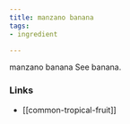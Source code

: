 ```yaml
---
title: manzano banana
tags:
- ingredient

---
```

manzano banana See banana.

### Links

* [[common-tropical-fruit]]
